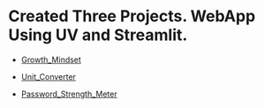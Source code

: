 # Created Three Projects. WebApp Using UV and Streamlit.

- [Growth_Mindset](./growth-mindset-challenge/src/growth_mindset_challenge/app.py)

- [Unit_Converter](./project01-unit-converter/app.py)

- [Password_Strength_Meter](./project02_password_strength_meter/main.py)
